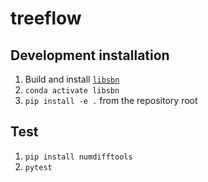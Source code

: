 # treeflow

## Development installation

1. Build and install [`libsbn`](https://github.com/phylovi/libsbn)
2. `conda activate libsbn`
3. `pip install -e .` from the repository root

## Test

1. `pip install numdifftools`
2. `pytest`

